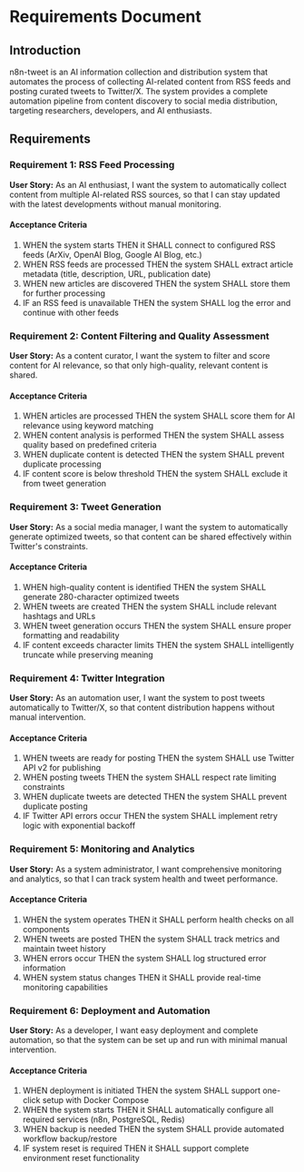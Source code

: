 # Requirements Document

## Introduction

n8n-tweet is an AI information collection and distribution system that automates the process of collecting AI-related content from RSS feeds and posting curated tweets to Twitter/X. The system provides a complete automation pipeline from content discovery to social media distribution, targeting researchers, developers, and AI enthusiasts.

## Requirements

### Requirement 1: RSS Feed Processing

**User Story:** As an AI enthusiast, I want the system to automatically collect content from multiple AI-related RSS sources, so that I can stay updated with the latest developments without manual monitoring.

#### Acceptance Criteria

1. WHEN the system starts THEN it SHALL connect to configured RSS feeds (ArXiv, OpenAI Blog, Google AI Blog, etc.)
2. WHEN RSS feeds are processed THEN the system SHALL extract article metadata (title, description, URL, publication date)
3. WHEN new articles are discovered THEN the system SHALL store them for further processing
4. IF an RSS feed is unavailable THEN the system SHALL log the error and continue with other feeds

### Requirement 2: Content Filtering and Quality Assessment

**User Story:** As a content curator, I want the system to filter and score content for AI relevance, so that only high-quality, relevant content is shared.

#### Acceptance Criteria

1. WHEN articles are processed THEN the system SHALL score them for AI relevance using keyword matching
2. WHEN content analysis is performed THEN the system SHALL assess quality based on predefined criteria
3. WHEN duplicate content is detected THEN the system SHALL prevent duplicate processing
4. IF content score is below threshold THEN the system SHALL exclude it from tweet generation

### Requirement 3: Tweet Generation

**User Story:** As a social media manager, I want the system to automatically generate optimized tweets, so that content can be shared effectively within Twitter's constraints.

#### Acceptance Criteria

1. WHEN high-quality content is identified THEN the system SHALL generate 280-character optimized tweets
2. WHEN tweets are created THEN the system SHALL include relevant hashtags and URLs
3. WHEN tweet generation occurs THEN the system SHALL ensure proper formatting and readability
4. IF content exceeds character limits THEN the system SHALL intelligently truncate while preserving meaning

### Requirement 4: Twitter Integration

**User Story:** As an automation user, I want the system to post tweets automatically to Twitter/X, so that content distribution happens without manual intervention.

#### Acceptance Criteria

1. WHEN tweets are ready for posting THEN the system SHALL use Twitter API v2 for publishing
2. WHEN posting tweets THEN the system SHALL respect rate limiting constraints
3. WHEN duplicate tweets are detected THEN the system SHALL prevent duplicate posting
4. IF Twitter API errors occur THEN the system SHALL implement retry logic with exponential backoff

### Requirement 5: Monitoring and Analytics

**User Story:** As a system administrator, I want comprehensive monitoring and analytics, so that I can track system health and tweet performance.

#### Acceptance Criteria

1. WHEN the system operates THEN it SHALL perform health checks on all components
2. WHEN tweets are posted THEN the system SHALL track metrics and maintain tweet history
3. WHEN errors occur THEN the system SHALL log structured error information
4. WHEN system status changes THEN it SHALL provide real-time monitoring capabilities

### Requirement 6: Deployment and Automation

**User Story:** As a developer, I want easy deployment and complete automation, so that the system can be set up and run with minimal manual intervention.

#### Acceptance Criteria

1. WHEN deployment is initiated THEN the system SHALL support one-click setup with Docker Compose
2. WHEN the system starts THEN it SHALL automatically configure all required services (n8n, PostgreSQL, Redis)
3. WHEN backup is needed THEN the system SHALL provide automated workflow backup/restore
4. IF system reset is required THEN it SHALL support complete environment reset functionality